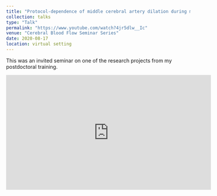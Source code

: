 ```yaml
---
title: "Protocol-dependence of middle cerebral artery dilation during modest hypercapnia"
collection: talks
type: "Talk"
permalink: "https://www.youtube.com/watch?4jr5dlw__Ic"
venue: "Cerebral Blood Flow Seminar Series"
date: 2020-08-17
location: virtual setting
---
```


This was an invited seminar on one of the research projects from my postdoctoral training.
<iframe width="560" height="315" src="https://youtu.be/4jr5dlw__Ic" frameborder="0" allow="autoplay; encrypted-media" allowfullscreen></iframe>
